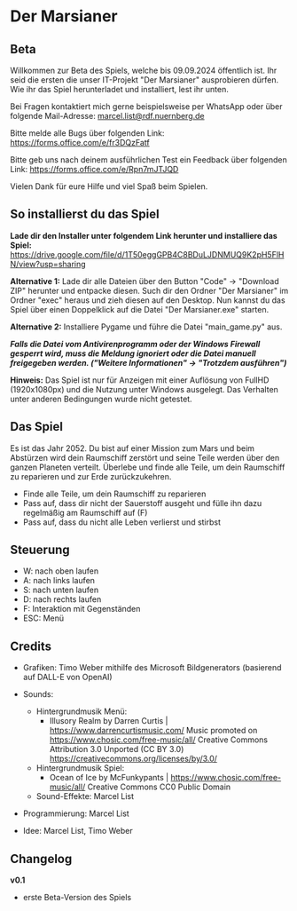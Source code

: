 # Der Marsianer

## Beta

Willkommen zur Beta des Spiels, welche bis 09.09.2024 öffentlich ist.
Ihr seid die ersten die unser IT-Projekt "Der Marsianer" ausprobieren dürfen.
Wie ihr das Spiel herunterladet und installiert, lest ihr unten.

Bei Fragen kontaktiert mich gerne beispielsweise per WhatsApp oder über folgende Mail-Adresse:
marcel.list@rdf.nuernberg.de

Bitte melde alle Bugs über folgenden Link:
https://forms.office.com/e/fr3DQzFatf

Bitte geb uns nach deinem ausführlichen Test ein Feedback über folgenden Link:
https://forms.office.com/e/Rpn7mJTJQD

Vielen Dank für eure Hilfe und viel Spaß beim Spielen.

## So installierst du das Spiel

**Lade dir den Installer unter folgendem Link herunter und installiere das Spiel:**
https://drive.google.com/file/d/1T50eggGPB4C8BDuLJDNMUQ9K2pH5FlHN/view?usp=sharing

**Alternative 1:**
Lade dir alle Dateien über den Button "Code" → "Download ZIP" herunter und entpacke diesen.
Such dir den Ordner "Der Marsianer" im Ordner "exec" heraus und zieh diesen auf den Desktop.
Nun kannst du das Spiel über einen Doppelklick auf die Datei "Der Marsianer.exe" starten.

**Alternative 2:**
Installiere Pygame und führe die Datei "main_game.py" aus.

**_Falls die Datei vom Antivirenprogramm oder der Windows Firewall gesperrt wird,
muss die Meldung ignoriert oder die Datei manuell freigegeben werden.
("Weitere Informationen" → "Trotzdem ausführen")_**

**Hinweis:**
Das Spiel ist nur für Anzeigen mit einer Auflösung von FullHD (1920x1080px) und
die Nutzung unter Windows ausgelegt. Das Verhalten unter anderen Bedingungen wurde nicht getestet.

## Das Spiel

Es ist das Jahr 2052. Du bist auf einer Mission zum Mars und
beim Abstürzen wird dein Raumschiff zerstört und seine Teile werden über den ganzen Planeten verteilt.
Überlebe und finde alle Teile, um dein Raumschiff zu reparieren und zur Erde zurückzukehren.

- Finde alle Teile, um dein Raumschiff zu reparieren
- Pass auf, dass dir nicht der Sauerstoff ausgeht und fülle ihn dazu regelmäßig am Raumschiff auf (F)
- Pass auf, dass du nicht alle Leben verlierst und stirbst


## Steuerung
  - W: nach oben laufen
  - A: nach links laufen
  - S: nach unten laufen
  - D: nach rechts laufen
  - F: Interaktion mit Gegenständen
  - ESC: Menü

## Credits
- Grafiken: Timo Weber mithilfe des Microsoft Bildgenerators (basierend auf DALL-E von OpenAI)
- Sounds: 
  - Hintergrundmusik Menü:
    - Illusory Realm by Darren Curtis | https://www.darrencurtismusic.com/
Music promoted on https://www.chosic.com/free-music/all/
Creative Commons Attribution 3.0 Unported (CC BY 3.0)
https://creativecommons.org/licenses/by/3.0/
  - Hintergrundmusik Spiel:
    - Ocean of Ice by McFunkypants | https://www.chosic.com/free-music/all/
Creative Commons CC0 Public Domain
  - Sound-Effekte: Marcel List
 
- Programmierung: Marcel List
- Idee: Marcel List, Timo Weber

## Changelog

**v0.1**
- erste Beta-Version des Spiels
